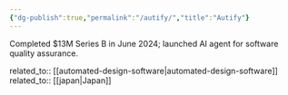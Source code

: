 ```yaml
---
{"dg-publish":true,"permalink":"/autify/","title":"Autify"}
---
```



Completed $13M Series B in June 2024; launched AI agent for software quality assurance.

related_to:: [[automated-design-software\|automated-design-software]]
related_to:: [[japan\|Japan]]
